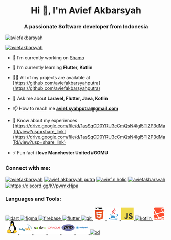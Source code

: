 <h1 align="center">Hi 👋, I'm Avief Akbarsyah</h1>
<h3 align="center">A passionate Software developer from Indonesia</h3>

<p align="left"> <img src="https://komarev.com/ghpvc/?username=aviefakbarsyah&label=Profile%20views&color=0e75b6&style=flat" alt="aviefakbarsyah" /> </p>

<p align="left"> <a href="https://twitter.com/aviefakbarsyah" target="blank"><img src="https://img.shields.io/twitter/follow/aviefakbarsyah?logo=twitter&style=for-the-badge" alt="aviefakbarsyah" /></a> </p>

- 🔭 I’m currently working on [Shamo](https://github.com/aviefakbarsyahputra/shamo-mobile)

- 🌱 I’m currently learning **Flutter, Kotlin**

- 👨‍💻 All of my projects are available at [https://github.com/aviefakbarsyahputra](https://github.com/aviefakbarsyahputra)

- 💬 Ask me about **Laravel, Flutter, Java, Kotlin**

- 📫 How to reach me **avief.syahputra@gmail.com**

- 📄 Know about my experiences [https://drive.google.com/file/d/1asSqCD0YRU3cCmQsN4lgl5Tl2P3dMaTd/view?usp=share_link](https://drive.google.com/file/d/1asSqCD0YRU3cCmQsN4lgl5Tl2P3dMaTd/view?usp=share_link)

- ⚡ Fun fact **i love Manchester United #GGMU**

<h3 align="left">Connect with me:</h3>
<p align="left">
<a href="https://twitter.com/aviefakbarsyah" target="blank"><img align="center" src="https://raw.githubusercontent.com/rahuldkjain/github-profile-readme-generator/master/src/images/icons/Social/twitter.svg" alt="aviefakbarsyah" height="30" width="40" /></a>
<a href="https://linkedin.com/in/avief akbarsyah putra" target="blank"><img align="center" src="https://raw.githubusercontent.com/rahuldkjain/github-profile-readme-generator/master/src/images/icons/Social/linked-in-alt.svg" alt="avief akbarsyah putra" height="30" width="40" /></a>
<a href="https://fb.com/avief.n.holic" target="blank"><img align="center" src="https://raw.githubusercontent.com/rahuldkjain/github-profile-readme-generator/master/src/images/icons/Social/facebook.svg" alt="avief.n.holic" height="30" width="40" /></a>
<a href="https://instagram.com/aviefakbarsyah" target="blank"><img align="center" src="https://raw.githubusercontent.com/rahuldkjain/github-profile-readme-generator/master/src/images/icons/Social/instagram.svg" alt="aviefakbarsyah" height="30" width="40" /></a>
<a href="https://discord.gg/https://discord.gg/KVpwmxHjpa" target="blank"><img align="center" src="https://raw.githubusercontent.com/rahuldkjain/github-profile-readme-generator/master/src/images/icons/Social/discord.svg" alt="https://discord.gg/KVpwmxHjpa" height="30" width="40" /></a>
</p>

<h3 align="left">Languages and Tools:</h3>
<p align="left"> <a href="https://dart.dev" target="_blank" rel="noreferrer"> <img src="https://www.vectorlogo.zone/logos/dartlang/dartlang-icon.svg" alt="dart" width="40" height="40"/> </a> <a href="https://www.figma.com/" target="_blank" rel="noreferrer"> <img src="https://www.vectorlogo.zone/logos/figma/figma-icon.svg" alt="figma" width="40" height="40"/> </a> <a href="https://firebase.google.com/" target="_blank" rel="noreferrer"> <img src="https://www.vectorlogo.zone/logos/firebase/firebase-icon.svg" alt="firebase" width="40" height="40"/> </a> <a href="https://flutter.dev" target="_blank" rel="noreferrer"> <img src="https://www.vectorlogo.zone/logos/flutterio/flutterio-icon.svg" alt="flutter" width="40" height="40"/> </a> <a href="https://git-scm.com/" target="_blank" rel="noreferrer"> <img src="https://www.vectorlogo.zone/logos/git-scm/git-scm-icon.svg" alt="git" width="40" height="40"/> </a> <a href="https://www.w3.org/html/" target="_blank" rel="noreferrer"> <img src="https://raw.githubusercontent.com/devicons/devicon/master/icons/html5/html5-original-wordmark.svg" alt="html5" width="40" height="40"/> </a> <a href="https://www.java.com" target="_blank" rel="noreferrer"> <img src="https://raw.githubusercontent.com/devicons/devicon/master/icons/java/java-original.svg" alt="java" width="40" height="40"/> </a> <a href="https://developer.mozilla.org/en-US/docs/Web/JavaScript" target="_blank" rel="noreferrer"> <img src="https://raw.githubusercontent.com/devicons/devicon/master/icons/javascript/javascript-original.svg" alt="javascript" width="40" height="40"/> </a> <a href="https://kotlinlang.org" target="_blank" rel="noreferrer"> <img src="https://www.vectorlogo.zone/logos/kotlinlang/kotlinlang-icon.svg" alt="kotlin" width="40" height="40"/> </a> <a href="https://laravel.com/" target="_blank" rel="noreferrer"> <img src="https://raw.githubusercontent.com/devicons/devicon/master/icons/laravel/laravel-plain-wordmark.svg" alt="laravel" width="40" height="40"/> </a> <a href="https://www.linux.org/" target="_blank" rel="noreferrer"> <img src="https://raw.githubusercontent.com/devicons/devicon/master/icons/linux/linux-original.svg" alt="linux" width="40" height="40"/> </a> <a href="https://www.mysql.com/" target="_blank" rel="noreferrer"> <img src="https://raw.githubusercontent.com/devicons/devicon/master/icons/mysql/mysql-original-wordmark.svg" alt="mysql" width="40" height="40"/> </a> <a href="https://nodejs.org" target="_blank" rel="noreferrer"> <img src="https://raw.githubusercontent.com/devicons/devicon/master/icons/nodejs/nodejs-original-wordmark.svg" alt="nodejs" width="40" height="40"/> </a> <a href="https://www.oracle.com/" target="_blank" rel="noreferrer"> <img src="https://raw.githubusercontent.com/devicons/devicon/master/icons/oracle/oracle-original.svg" alt="oracle" width="40" height="40"/> </a> <a href="https://www.php.net" target="_blank" rel="noreferrer"> <img src="https://raw.githubusercontent.com/devicons/devicon/master/icons/php/php-original.svg" alt="php" width="40" height="40"/> </a> <a href="https://webpack.js.org" target="_blank" rel="noreferrer"> <img src="https://raw.githubusercontent.com/devicons/devicon/d00d0969292a6569d45b06d3f350f463a0107b0d/icons/webpack/webpack-original-wordmark.svg" alt="webpack" width="40" height="40"/> </a> <a href="https://www.adobe.com/products/xd.html" target="_blank" rel="noreferrer"> <img src="https://cdn.worldvectorlogo.com/logos/adobe-xd.svg" alt="xd" width="40" height="40"/> </a> </p>
